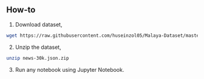 ## How-to

1. Download dataset,
```bash
wget https://raw.githubusercontent.com/huseinzol05/Malaya-Dataset/master/news-30k/news-30k.json.zip
```

2. Unzip the dataset,
```bash
unzip news-30k.json.zip
```

3. Run any notebook using Jupyter Notebook.
